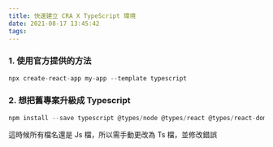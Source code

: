 ```yaml
---
title: 快速建立 CRA X TypeScript 環境
date: 2021-08-17 13:45:42
tags:
---
```


### 1. 使用官方提供的方法

```js
npx create-react-app my-app --template typescript
```

### 2. 想把舊專案升級成 Typescript

```js
npm install --save typescript @types/node @types/react @types/react-dom @types/jest
```

這時候所有檔名還是 Js 檔，所以需手動更改為 Ts 檔，並修改錯誤
